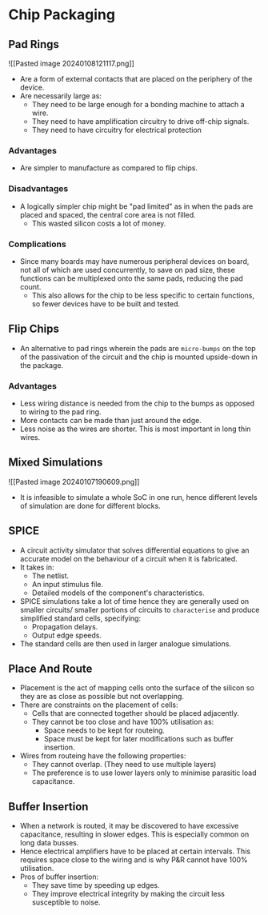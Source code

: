 # Chip Packaging

## Pad Rings
![[Pasted image 20240108121117.png]]
* Are a form of external contacts that are placed on the periphery of the device.
* Are necessarily large as: 
	* They need to be large enough for a bonding machine to attach a wire.
	* They need to have amplification circuitry to drive off-chip signals.
	* They need to have circuitry for electrical protection
### Advantages
* Are simpler to manufacture as compared to flip chips.
### Disadvantages
* A logically simpler chip might be "pad limited" as in when the pads are placed and spaced, the central core area is not filled.
	* This wasted silicon costs a lot of money.
### Complications
* Since many boards may have numerous peripheral devices on board, not all of which are used concurrently, to save on pad size, these functions can be multiplexed onto the same pads, reducing the pad count.
	* This also allows for the chip to be less specific to certain functions, so fewer devices have to be built and tested.
## Flip Chips
* An alternative to pad rings wherein the pads are `micro-bumps` on the top of the passivation of the circuit and the chip is mounted upside-down in the package.
### Advantages
* Less wiring distance is needed from the chip to the bumps as opposed to wiring to the pad ring.
* More contacts can be made than just around the edge.
* Less noise as the wires are shorter. This is most important in long thin wires.
## Mixed Simulations
![[Pasted image 20240107190609.png]]
* It is infeasible to simulate a whole SoC in one run, hence different levels of simulation are done for different blocks.
## SPICE
* A circuit activity simulator that solves differential equations to give an accurate model on the behaviour of a circuit when it is fabricated.
* It takes in:
	* The netlist.
	* An input stimulus file.
	* Detailed models of the component's characteristics.
* SPICE simulations take a lot of time hence they are generally used on smaller circuits/ smaller portions of circuits to `characterise` and produce simplified standard cells, specifying:
	* Propagation delays.
	* Output edge speeds. 
* The standard cells are then used in larger analogue simulations.

## Place And Route
* Placement is the act of mapping cells onto the surface of the silicon so they are as close as possible but not overlapping. 
* There are constraints on the placement of cells:
	* Cells that are connected together should be placed adjacently.
	* They cannot be too close and have 100% utilisation as:
		* Space needs to be kept for routeing.
		* Space must be kept for later modifications such as buffer insertion.
* Wires from routeing have the following properties:
	* They cannot overlap. (They need to use multiple layers)
	* The preference is to use lower layers only to minimise parasitic load capacitance.

## Buffer Insertion 
* When a network is routed, it may be discovered to have excessive capacitance, resulting in slower edges. This is especially common on long data busses. 
* Hence electrical amplifiers have to be placed at certain intervals. This requires space close to the wiring and is why P&R cannot have 100% utilisation.
* Pros of buffer insertion:
	* They save time by speeding up edges.
	* They improve electrical integrity by making the circuit less susceptible to noise.